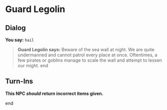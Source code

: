 # Guard Legolin
## Dialog

**You say:** `hail`



>**Guard Legolin says:** Beware of the sea wall at night.  We are quite undermanned and cannot patrol every place at once.  Oftentimes, a few pirates or goblins manage to scale the wall and attempt to lessen our might.
end

## Turn-Ins



**This NPC *should* return incorrect items given.**

end